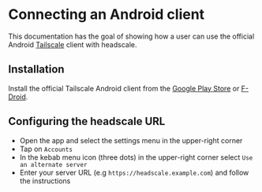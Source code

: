 # Connecting an Android client

This documentation has the goal of showing how a user can use the official Android [Tailscale](https://tailscale.com) client with headscale.

## Installation

Install the official Tailscale Android client from the [Google Play Store](https://play.google.com/store/apps/details?id=com.tailscale.ipn) or [F-Droid](https://f-droid.org/packages/com.tailscale.ipn/).

## Configuring the headscale URL

- Open the app and select the settings menu in the upper-right corner
- Tap on `Accounts`
- In the kebab menu icon (three dots) in the upper-right corner select `Use an alternate server`
- Enter your server URL (e.g `https://headscale.example.com`) and follow the instructions
